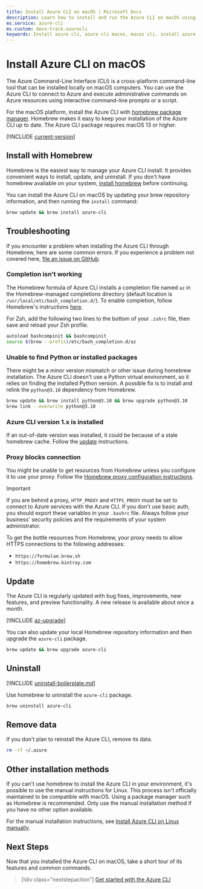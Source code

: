 ```yaml
---
title: Install Azure CLI on macOS | Microsoft Docs
description: Learn how to install and run the Azure CLI on macOS using the homebrew package manager. The Azure CLI package requires macOS 13 or higher.
ms.service: azure-cli
ms.custom: devx-track-azurecli
keywords: Install azure cli, azure cli macos, macos cli, install azure cli macos
---
```


# Install Azure CLI on macOS

The Azure Command-Line Interface (CLI) is a cross-platform command-line tool that can be installed
locally on macOS computers. You can use the Azure CLI to connect to Azure and execute administrative
commands on Azure resources using interactive command-line prompts or a script.

For the macOS platform, install the Azure CLI with [homebrew package manager][03]. Homebrew makes it
easy to keep your installation of the Azure CLI up to date. The Azure CLI package requires macOS
13 or higher.

[!INCLUDE [current-version](includes/current-version.md)]

## Install with Homebrew

Homebrew is the easiest way to manage your Azure CLI install. It provides convenient ways to
install, update, and uninstall. If you don't have homebrew available on your system,
[install homebrew][04] before continuing.

You can install the Azure CLI on macOS by updating your brew repository information, and then
running the `install` command:

```bash
brew update && brew install azure-cli
```

## Troubleshooting

If you encounter a problem when installing the Azure CLI through Homebrew, here are some common
errors. If you experience a problem not covered here, [file an issue on GitHub][07].

### Completion isn't working

The Homebrew formula of Azure CLI installs a completion file named `az` in the Homebrew-managed
completions directory (default location is `/usr/local/etc/bash_completion.d/`). To enable
completion, follow Homebrew's instructions [here][06].

For Zsh, add the following two lines to the bottom of your `.zshrc` file, then save and reload your
Zsh profile.

```bash
autoload bashcompinit && bashcompinit
source $(brew --prefix)/etc/bash_completion.d/az
```

### Unable to find Python or installed packages

There might be a minor version mismatch or other issue during homebrew installation. The Azure CLI
doesn't use a Python virtual environment, so it relies on finding the installed Python version. A
possible fix is to install and relink the `python@3.10` dependency from Homebrew.

```bash
brew update && brew install python@3.10 && brew upgrade python@3.10
brew link --overwrite python@3.10
```

### Azure CLI version 1.x is installed

If an out-of-date version was installed, it could be because of a stale homebrew cache. Follow the
[update][01] instructions.

### Proxy blocks connection

You might be unable to get resources from Homebrew unless you configure it to use your proxy. Follow
the [Homebrew proxy configuration instructions][05].

> [!IMPORTANT]
> If you are behind a proxy, `HTTP_PROXY` and `HTTPS_PROXY` must be set to connect to Azure services
> with the Azure CLI. If you don't use basic auth, you should export these variables in your
> `.bashrc` file. Always follow your business' security policies and the requirements of your system
> administrator.

To get the bottle resources from Homebrew, your proxy needs to allow HTTPS connections to the
following addresses:

- `https://formulae.brew.sh`
- `https://homebrew.bintray.com`

## Update

The Azure CLI is regularly updated with bug fixes, improvements, new features, and preview
functionality. A new release is available about once a month.

[!INCLUDE [az-upgrade](includes/az-upgrade.md)]

You can also update your local Homebrew repository information and then upgrade the `azure-cli`
package.

```bash
brew update && brew upgrade azure-cli
```

## Uninstall

[!INCLUDE [uninstall-boilerplate.md](includes/uninstall-boilerplate.md)]

Use homebrew to uninstall the `azure-cli` package.

```bash
brew uninstall azure-cli
```

## Remove data

If you don't plan to reinstall the Azure CLI, remove its data.

```bash
rm -rf ~/.azure
```

## Other installation methods

If you can't use homebrew to install the Azure CLI in your environment, it's possible to use the
manual instructions for Linux. This process isn't officially maintained to be compatible with macOS.
Using a package manager such as Homebrew is recommended. Only use the manual installation method if
you have no other option available.

For the manual installation instructions, see [Install Azure CLI on Linux manually][08].

## Next Steps

Now that you installed the Azure CLI on macOS, take a short tour of its features and common
commands.

> [!div class="nextstepaction"]
> [Get started with the Azure CLI][02]

<!-- link references -->

[01]: #update
[02]: get-started-with-azure-cli.md
[03]: https://brew.sh
[04]: https://docs.brew.sh/Installation.html
[05]: https://docs.brew.sh/Manpage#using-homebrew-behind-a-proxy
[06]: https://docs.brew.sh/Shell-Completion
[07]: https://github.com/Azure/azure-cli/issues
[08]: install-azure-cli-linux.md
